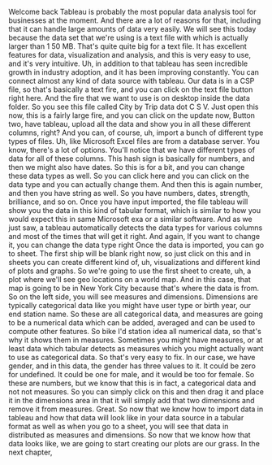 Welcome back Tableau is probably the most popular data
analysis tool for businesses at the moment.
And there are a lot of reasons for that, including that it
can handle large amounts of data very easily.
We will see this today because the data set that
we're using is a text file with which is actually larger
than 1 50 MB.
That's quite quite big for a text file.
It has excellent features for data, visualization
and analysis, and this is very easy to use, and it's very
intuitive.
Uh, in addition to that tableau has seen incredible growth
in industry adoption, and it has been improving constantly.
You can connect almost any kind of data source with tableau.
Our data is in a CSP file, so that's basically a text fire,
and you can click on the text file button right here.
And the fire that we want to use is on desktop inside the
data folder.
So you see this file called City by Trip data dot C S V.
Just open this now, this is a fairly large fire, and you
can click on the update now, Button two, have tableau,
upload all the data and show you in all these different
columns, right?
And you can, of course, uh, import a bunch of different type
types of files.
Uh, like Microsoft Excel files are from a database server.
You know, there's a lot of options.
You'll notice that we have different types of data for all
of these columns.
This hash sign is basically for numbers, and then we might
also have dates.
So this is for a bit, and you can change these data types
as well.
So you can click here and you can click on the data type
and you can actually change them.
And then this is again number, and then you have string
as well.
So you have numbers, dates, strength, brilliance, and so on.
Once you have input imported, the file tableau will show you
the data in this kind of tabular format, which is similar
to how you would expect this in same Microsoft exa
or a similar software.
And as we just saw, a tableau automatically detects the data
types for various columns and most of the times that will get
it right.
And again, If you want to change it, you can change the data
type right Once the data is imported, you can go to sheet.
The first ship will be blank right now, so just click on this
and in sheets you can create different kind of, uh,
visualizations and different kind of plots and graphs.
So we're going to use the first sheet to create, uh, a plot
where we'll see geo locations on a world map.
And in this case, that map is going to be in New York City
because that's where the data is from.
So on the left side, you will see measures and dimensions.
Dimensions are typically categorical data like you might have
user type or birth year, our end station name.
So these are all categorical data, and measures are going
to be a numerical data which can be added, averaged
and can be used to compute other features.
So bike I'd station idea all numerical data, so that's why
it shows them in measures.
Sometimes you might have measures, or at least data which
tabular detects as measures which you might actually want
to use as categorical data.
So that's very easy to fix.
In our case, we have gender, and in this data, the gender has
three values to it.
It could be zero for undefined.
It could be one for male, and it would be too for female.
So these are numbers, but we know that this is in fact,
a categorical data and not not measures.
So you can simply click on this and then drag it and place it
in the dimensions area in that it will simply add that
two dimensions and remove it from measures.
Great. So now that we know how to import data in tableau
and how that data will look like in your data source
in a tabular format as well as when you go to a sheet, you
will see that data in distributed as measures and dimensions.
So now that we know how that data looks like, we are going
to start creating our plots are our grass.
In the next chapter,
